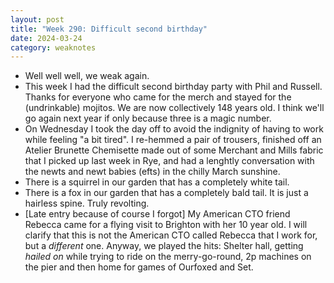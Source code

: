 ```yaml
---
layout: post
title: "Week 290: Difficult second birthday"
date: 2024-03-24
category: weaknotes
---
```

* Well well well, we weak again.
* This week I had the difficult second birthday party with Phil and Russell. Thanks for everyone who came for the merch and stayed for the (undrinkable) mojitos. We are now collectively 148 years old. I think we'll go again next year if only because three is a magic number.
* On Wednesday I took the day off to avoid the indignity of having to work while feeling "a bit tired". I re-hemmed a pair of trousers, finished off an Atelier Brunette Chemisette made out of some Merchant and Mills fabric that I picked up last week in Rye, and had a lenghtly conversation with the newts and newt babies (efts) in the chilly March sunshine.
* There is a squirrel in our garden that has a completely white tail. 
* There is a fox in our garden that has a completely bald tail. It is just a hairless spine. Truly revolting.
* [Late entry because of course I forgot] My American CTO friend Rebecca came for a flying visit to Brighton with her 10 year old. I will clarify that this is not the American CTO called Rebecca that I work for, but a _different_ one. Anyway, we played the hits: Shelter hall, getting _hailed on_ while trying to ride on the merry-go-round, 2p machines on the pier and then home for games of Ourfoxed and Set.
